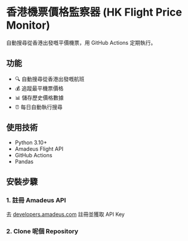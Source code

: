 # 香港機票價格監察器 (HK Flight Price Monitor)

自動搜尋從香港出發嘅平價機票，用 GitHub Actions 定期執行。

## 功能
- 🔍 自動搜尋從香港出發嘅航班
- 💰 追蹤最平機票價格
- 📊 儲存歷史價格數據
- ⏰ 每日自動執行搜尋

## 使用技術
- Python 3.10+
- Amadeus Flight API
- GitHub Actions
- Pandas

## 安裝步驟

### 1. 註冊 Amadeus API
去 [developers.amadeus.com](https://developers.amadeus.com) 註冊並獲取 API Key

### 2. Clone 呢個 Repository
